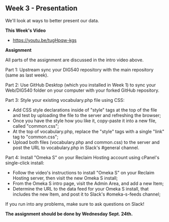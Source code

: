 ## Week 3 - Presentation

We'll look at ways to better present our data.

**This Week's Video**

- <https://youtu.be/tugHpqw-kgs>

**Assignment**

All parts of the assignment are discussed in the intro video above.

Part 1: Upstream sync your DIG540 repository with the main repository (same as last week).

Part 2: Use GitHub Desktop (which you installed in Week 1) to sync your Web/DIG540 folder on your computer with your forked GitHub repository.

Part 3: Style your existing vocabulary.php file using CSS:
- Add CSS style declarations inside of "style" tags at the top of the file and test by uploading the file to the server and refreshing the browser;
- Once you have the style how you like it, copy-paste it into a new file, called "common.css";
- At the top of vocabulary.php, replace the "style" tags with a single "link" tag to "common.css";
- Upload both files (vocabulary.php and common.css) to the server and post the URL to vocabulary.php in Slack's #general channel.

Part 4: Install "Omeka S" on your Reclaim Hosting account using cPanel's single-click install:
- Follow the video's instructions to install "Omeka S" on your Reclaim Hosting server, then visit the new Omeka S install;
- From the Omeka S intro page, visit the Admin Area, and add a new Item;
- Determine the URL to the data feed for your Omeka S install, that includes the new Item, and post it to Slack's #omeka-s-feeds channel;

If you run into any problems, make sure to ask questions on Slack!

**The assignment should be done by Wednesday Sept. 24th.**
